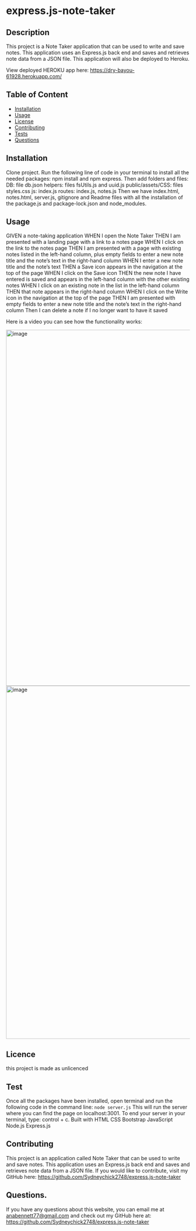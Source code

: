 # express.js-note-taker


## Description
This project is a Note Taker application that can be used to write and save notes. This application uses an Express.js back end and saves and retrieves note data from a JSON file. This application will also be deployed to Heroku.

View deployed HEROKU app here: https://dry-bayou-61928.herokuapp.com/



## Table of Content
* [Installation](#installation)
* [Usage](#usage)
* [License](#license)
* [Contributing](#contributing)
* [Tests](#tests)
* [Questions](#questions)


## Installation
Clone project. Run the following line of code in your terminal to install all the needed packages: npm install and npm express.
Then add folders and files:
DB: file db.json 
helpers: files fsUtils.js and uuid.js
public/assets/CSS: files styles.css
js: index.js 
routes: index.js, notes.js
Then we have index.html, notes.html, server.js, gitignore and Readme files with all the installation of the package.js and package-lock.json and node_modules.


## Usage
GIVEN a note-taking application
WHEN I open the Note Taker
THEN I am presented with a landing page with a link to a notes page
WHEN I click on the link to the notes page
THEN I am presented with a page with existing notes listed in the left-hand column, plus empty fields to enter a new note title and the note’s text in the right-hand column
WHEN I enter a new note title and the note’s text
THEN a Save icon appears in the navigation at the top of the page
WHEN I click on the Save icon
THEN the new note I have entered is saved and appears in the left-hand column with the other existing notes
WHEN I click on an existing note in the list in the left-hand column
THEN that note appears in the right-hand column
WHEN I click on the Write icon in the navigation at the top of the page
THEN I am presented with empty fields to enter a new note title and the note’s text in the right-hand column
Then I can delete a note if I no longer want to have it saved

Here is a video you can see how the functionality works: 



<img width="974" alt="image" src="https://user-images.githubusercontent.com/87034052/207481342-b37a5996-24e2-4939-a7ee-ddc285c28e8a.png">





<img width="966" alt="image" src="https://user-images.githubusercontent.com/87034052/207481145-b16d10e2-31c8-4b3c-b381-b23315ad180d.png">






## Licence 
this project is made as unlicenced 





 ## Test
Once all the packages have been installed, open terminal and run the following code in the command line:
`node server.js`
This will run the server where you can find the page on localhost:3001. To end your server in your terminal, type: control + c.
Built with
HTML
CSS
Bootstrap
JavaScript
Node.js
Express.js




## Contributing
This project is an application called Note Taker that can be used to write and save notes. This application uses an Express.js back end and saves and retrieves note data from a JSON file. If you would like to contribute, visit my GitHub here: https://github.com/Sydneychick2748/express.js-note-taker


## Questions. 
If you have any questions about this website, you can email me at anabennett77@gmail.com and check out my GitHub here at: https://github.com/Sydneychick2748/express.js-note-taker


